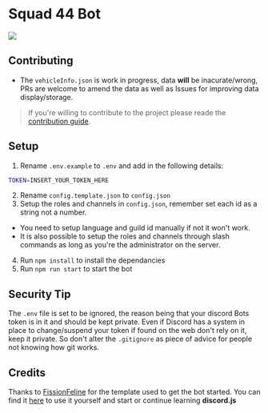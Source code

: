 # Squad 44 Bot

![](https://img.shields.io/github/v/release/Maximus7474/Squad44Bot?logo=github)

## Contributing
- The `vehicleInfo.json` is work in progress, data __will__ be inacurate/wrong, PRs are welcome to amend the data as well as Issues for improving data display/storage.

> If you're willing to contribute to the project please reade the [contribution guide](https://github.com/Maximus7474/Squad44Bot/blob/main/CONTRIBUTING.md).

## Setup
1. Rename `.env.example` to `.env` and add in the following details:
```bash
TOKEN=INSERT_YOUR_TOKEN_HERE
```
2. Rename `config.template.json` to `config.json`
3. Setup the roles and channels in `config.json`, remember set each id as a string not a number.
  - You need to setup language and guild id manually if not it won't work.
  - It is also possible to setup the roles and channels through slash commands as long as you're the administrator on the server.
4. Run `npm install` to install the dependancies
5. Run `npm run start` to start the bot


## Security Tip
The `.env` file is set to be ignored, the reason being that your discord Bots token is in it and should be kept private.
Even if Discord has a system in place to change/suspend your token if found on the web don't rely on it, keep it private.
So don't alter the `.gitignore` as piece of advice for people not knowing how git works.

## Credits
Thanks to [FissionFeline](https://github.com/FissionFeline) for the template used to get the bot started.
You can find it [here](https://github.com/FissionFeline/discord-js-template) to use it yourself and start or continue learning __discord.js__
